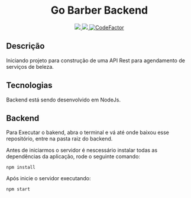 
<h1 align="center">
  Go Barber Backend
</h1>

<p align="center">
  <a href="https://github.com/leosdesousa12/GoBarber-Backend/graphs/commit-activity" alt="Maintenance">
    <img src="https://img.shields.io/badge/Maintained%3F-yes-green.svg" />
  </a>
  <a href="./LICENSE" alt="License: MIT">
    <img src="https://img.shields.io/badge/License-MIT-blue.svg" />
  </a>
<a href="https://www.codefactor.io/repository/github/leosdesousa12/gobarber-backend"><img src="https://www.codefactor.io/repository/github/leosdesousa12/gobarber-backend/badge" alt="CodeFactor" /></a>
</p>



## Descrição

Iniciando projeto para construção de uma API Rest para agendamento de serviços de beleza.

## Tecnologias

Backend está sendo desenvolvido em NodeJs.

## Backend
Para Executar o bakend, abra o terminal e vá até onde baixou esse repositório, entre na pasta raiz do backend.

Antes de iniciarmos o servidor é nescessário instalar todas as dependências da aplicação, rode o seguinte comando:
```
npm install
``` 
Após inicie o servidor executando:
```
npm start
```